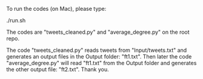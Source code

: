 To run the codes (on Mac), please  type:

./run.sh

The codes are "tweets_cleaned.py" and "average_degree.py" on the root repo.

The code "tweets_cleaned.py" reads tweets from "Input/tweets.txt"
and generates an output files in the Output folder: "ft1.txt".
Then later the code "average_degree.py" will read "ft1.txt" from the Output folder and generates
the other output file: "ft2.txt".
Thank you.